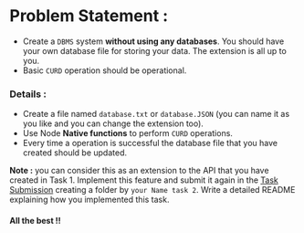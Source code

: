 # Problem Statement :

- Create a `DBMS` system **without using any databases**. You should have your own database file for storing your data. The extension is all up to you.
- Basic `CURD` operation should be operational.

### Details :

- Create a file named `database.txt` or `database.JSON` (you can name it as you like and you can change the extension too).
- Use Node **Native functions** to perform `CURD` operations.
- Every time a operation is successful the database file that you have created should be updated.

**Note :** you can consider this as an extension to the API that you have created in Task 1. Implement this feature and submit it again in the [Task Submission](.././Task%20Submission) creating a folder by `your Name task 2`. Write a detailed README explaining how you implemented this task.

#### All the best !!
